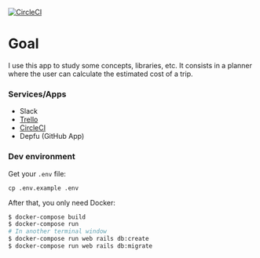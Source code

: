 [![CircleCI](https://circleci.com/gh/bcrivelaro/simple_trip_planner/tree/master.svg?style=svg)](https://circleci.com/gh/bcrivelaro/simple_trip_planner/tree/master)

# Goal
I use this app to study some concepts, libraries, etc. It consists in a planner where the user can calculate the estimated cost of a trip.

### Services/Apps

- Slack
- [Trello](https://trello.com/b/SqzuJiMe/simple-trip-planner)
- [CircleCI](https://circleci.com/gh/bcrivelaro/simple_trip_planner/tree/master)
- Depfu (GitHub App)

### Dev environment

Get your `.env` file:

```
cp .env.example .env
```

After that, you only need Docker:

```bash
$ docker-compose build
$ docker-compose run
# In another terminal window
$ docker-compose run web rails db:create
$ docker-compose run web rails db:migrate
```
